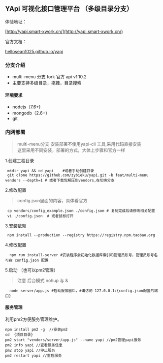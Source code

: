 ## YApi  可视化接口管理平台 （多级目录分支）

体验地址：

[http://yapi.smart-xwork.cn/](http://yapi.smart-xwork.cn/)

官方文档：
<p><a target="_blank" href="https://hellosean1025.github.io/yapi">hellosean1025.github.io/yapi</a></p>

### 分支介绍 
  *  multi-menu 分支 fork 官方 api v1.10.2
  *  主要支持多级目录，拖拽，目录搜索

#### 环境要求
* nodejs（7.6+)
* mongodb（2.6+）
* git  

### 内网部署
  > multi-menu分支 安装部署不使用yapi-cli 工具,采用代码直接安装  
  这里采用不同安装，部署的方式，大体上步骤和官方一样  

  1.创建工程目录
  
  ```shell
   mkdir yapi && cd yapi    #或者手动创建目录
   git clone https://github.com/zybieku/yapi.git -b feat/multi-menu vendors --depth=1 # 或者下载包解压到vendors,在切换分支
  ```
 
  2.修改配置 
  > config.json里面的内容，具体看官方

  ```shell
   cp vendors/config_example.json ./config.json # 复制完成后请修改相关配置
   vi ./config.json  # 或者鼠标打开
  ```

 3.安装依赖

   ```shell
    npm install --production --registry https://registry.npm.taobao.org
  ``` 
4.修改配置
  ```shell
    npm run install-server #安装程序会初始化数据库索引和管理员账号，管理员账号名可在 config.json 配置
  ``` 

 5.启动 （也可以pm2管理） 
 > 注意 后台模式  nohup 与 &
  ```shell
    node server/app.js #启动服务器后，#请访问 127.0.0.1:{config.json配置的端口}
  ```
 

#### 服务管理
利用pm2方便服务管理维护。

    npm install pm2 -g  //安装pm2
    cd  {项目目录}
    pm2 start "vendors/server/app.js" --name yapi //pm2管理yapi服务
    pm2 info yapi //查看服务信息
    pm2 stop yapi //停止服务
    pm2 restart yapi //重启服务



    



